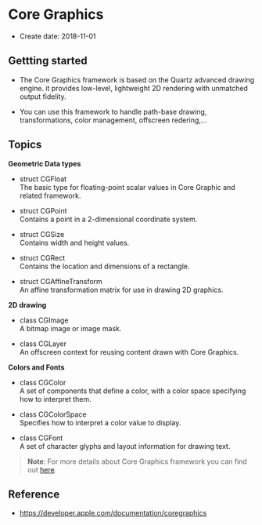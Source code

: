 # Core Graphics

* Create date: 2018-11-01

## Gettting started

* The Core Graphics framework is based on the Quartz advanced drawing engine. it provides low-level, lightweight 2D rendering with unmatched output fidelity.

* You can use this framework to handle path-base drawing, transformations, color management, offscreen redering,...

## Topics

**Geometric Data types**

* struct CGFloat \
The basic type for floating-point scalar values in Core Graphic and related framework.
    
* struct CGPoint \
Contains a point in a 2-dimensional coordinate system.
    
* struct CGSize \
Contains width and height values.
    
* struct CGRect \
Contains the location and dimensions of a rectangle.
    
* struct CGAffineTransform \
An affine transformation matrix for use in drawing 2D graphics.


**2D drawing**

* class CGImage \
A bitmap image or image mask.

* class CGLayer \
An offscreen context for reusing content drawn with Core Graphics.

**Colors and Fonts**

* class CGColor \
A set of components that define a color, with a color space specifying how to interpret them.

* class CGColorSpace \
Specifies how to interpret a color value to display.

* class CGFont \
A set of character glyphs and layout information for drawing text.

>**Note**: For more details about Core Graphics framework you can find out [here](#ref).

## <a id="ref"></a>Reference

* https://developer.apple.com/documentation/coregraphics

